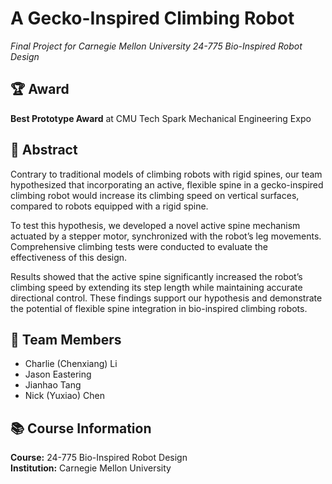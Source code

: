 # A Gecko-Inspired Climbing Robot  
*Final Project for Carnegie Mellon University 24-775 Bio-Inspired Robot Design*

## 🏆 Award  
**Best Prototype Award** at CMU Tech Spark Mechanical Engineering Expo

## 📄 Abstract  
Contrary to traditional models of climbing robots with rigid spines, our team hypothesized that incorporating an active, flexible spine in a gecko-inspired climbing robot would increase its climbing speed on vertical surfaces, compared to robots equipped with a rigid spine.

To test this hypothesis, we developed a novel active spine mechanism actuated by a stepper motor, synchronized with the robot’s leg movements. Comprehensive climbing tests were conducted to evaluate the effectiveness of this design.

Results showed that the active spine significantly increased the robot’s climbing speed by extending its step length while maintaining accurate directional control. These findings support our hypothesis and demonstrate the potential of flexible spine integration in bio-inspired climbing robots.

## 👥 Team Members  
- Charlie (Chenxiang) Li  
- Jason Eastering  
- Jianhao Tang  
- Nick (Yuxiao) Chen

## 📚 Course Information  
**Course:** 24-775 Bio-Inspired Robot Design  
**Institution:** Carnegie Mellon University
